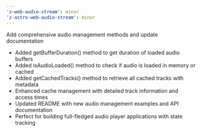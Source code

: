 ```yaml
---
'z-web-audio-stream': minor
'z-astro-web-audio-stream': minor
---
```


Add comprehensive audio management methods and update documentation

- Added getBufferDuration() method to get duration of loaded audio buffers
- Added isAudioLoaded() method to check if audio is loaded in memory or cached
- Added getCachedTracks() method to retrieve all cached tracks with metadata
- Enhanced cache management with detailed track information and access times
- Updated README with new audio management examples and API documentation
- Perfect for building full-fledged audio player applications with state tracking